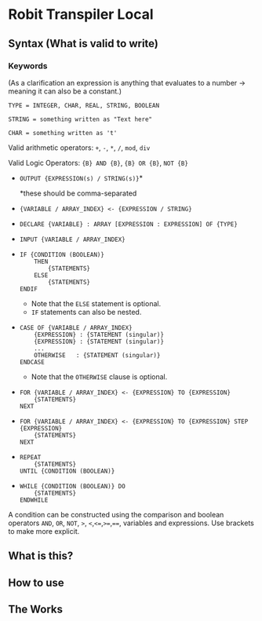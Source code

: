 # Robit Transpiler Local

## Syntax (What is valid to write)

### Keywords
(As a clarification an expression is anything that evaluates to a number -> meaning it can also be a constant.)

`TYPE = INTEGER, CHAR, REAL, STRING, BOOLEAN`

`STRING = something written as "Text here"`

`CHAR = something written as 't'`

Valid arithmetic operators: `+`, `-`, `*`, `/`, `mod`, `div`

Valid Logic Operators: `{B} AND {B}`, `{B} OR {B}`, `NOT {B}`
<ul>
<li> 

`OUTPUT {EXPRESSION(s) / STRING(s)}`*

*these should be comma-separated
<li>

`{VARIABLE / ARRAY_INDEX} <- {EXPRESSION / STRING}` 
<li>

`DECLARE {VARIABLE} : ARRAY [EXPRESSION : EXPRESSION] OF {TYPE}`
<li>

`INPUT {VARIABLE / ARRAY_INDEX}`
<li>

```
IF {CONDITION (BOOLEAN)}
    THEN
        {STATEMENTS}
    ELSE
        {STATEMENTS}
ENDIF
```
* Note that the `ELSE` statement is optional.
* `IF` statements can also be nested.
<li>

```
CASE OF {VARIABLE / ARRAY_INDEX}
    {EXPRESSION} : {STATEMENT (singular)}
    {EXPRESSION} : {STATEMENT (singular)}
    ...
    OTHERWISE   : {STATEMENT (singular)}
ENDCASE
```
* Note that the `OTHERWISE` clause is optional.
<li>

```
FOR {VARIABLE / ARRAY_INDEX} <- {EXPRESSION} TO {EXPRESSION}
    {STATEMENTS}
NEXT
```
<li>

```
FOR {VARIABLE / ARRAY_INDEX} <- {EXPRESSION} TO {EXPRESSION} STEP {EXPRESSION}
    {STATEMENTS}
NEXT
```
<li>

```
REPEAT
    {STATEMENTS}
UNTIL {CONDITION (BOOLEAN)}
```
<li>

```
WHILE {CONDITION (BOOLEAN)} DO
    {STATEMENTS}
ENDWHILE
```
</ul>

A condition can be constructed using the comparison and boolean operators `AND`, `OR`, `NOT`, `>`, `<`,`<=`,`>=`,`==`, variables and expressions. Use brackets to make more explicit.

## What is this?

## How to use


## The Works
